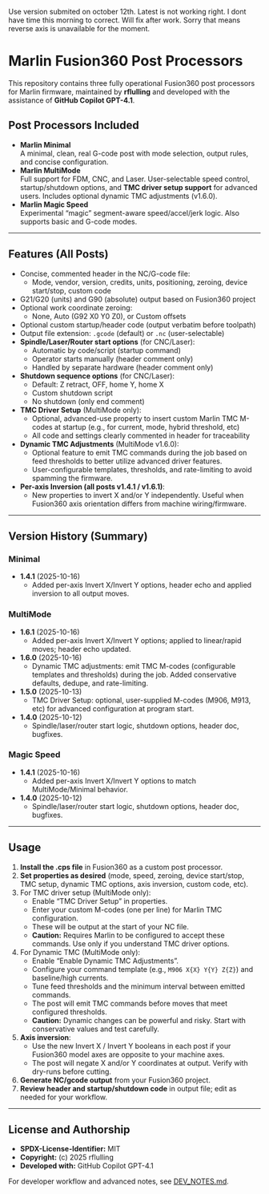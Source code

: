 Use version submited on october 12th. Latest is not working right. I dont have time this morning to correct. Will fix after work. Sorry that means reverse axis is unavailable for the moment. 

# Marlin Fusion360 Post Processors

This repository contains three fully operational Fusion360 post processors for Marlin firmware, maintained by **rflulling** and developed with the assistance of **GitHub Copilot GPT-4.1**.

## Post Processors Included

- **Marlin Minimal**  
  A minimal, clean, real G-code post with mode selection, output rules, and concise configuration.
- **Marlin MultiMode**  
  Full support for FDM, CNC, and Laser. User-selectable speed control, startup/shutdown options, and **TMC driver setup support** for advanced users. Includes optional dynamic TMC adjustments (v1.6.0).
- **Marlin Magic Speed**  
  Experimental “magic” segment-aware speed/accel/jerk logic. Also supports basic and G-code modes.

---

## Features (All Posts)

- Concise, commented header in the NC/G-code file:
    - Mode, vendor, version, credits, units, positioning, zeroing, device start/stop, custom code
- G21/G20 (units) and G90 (absolute) output based on Fusion360 project
- Optional work coordinate zeroing:
    - None, Auto (G92 X0 Y0 Z0), or Custom offsets
- Optional custom startup/header code (output verbatim before toolpath)
- Output file extension: `.gcode` (default) or `.nc` (user-selectable)
- **Spindle/Laser/Router start options** (for CNC/Laser):
    - Automatic by code/script (startup command)
    - Operator starts manually (header comment only)
    - Handled by separate hardware (header comment only)
- **Shutdown sequence options** (for CNC/Laser):
    - Default: Z retract, OFF, home Y, home X
    - Custom shutdown script
    - No shutdown (only end comment)
- **TMC Driver Setup** (MultiMode only):
    - Optional, advanced-use property to insert custom Marlin TMC M-codes at startup (e.g., for current, mode, hybrid threshold, etc)
    - All code and settings clearly commented in header for traceability
- **Dynamic TMC Adjustments** (MultiMode v1.6.0):
    - Optional feature to emit TMC commands during the job based on feed thresholds to better utilize advanced driver features.
    - User-configurable templates, thresholds, and rate-limiting to avoid spamming the firmware.
- **Per-axis Inversion (all posts v1.4.1 / v1.6.1)**:
    - New properties to invert X and/or Y independently. Useful when Fusion360 axis orientation differs from machine wiring/firmware.

---

## Version History (Summary)

### Minimal

- **1.4.1** (2025-10-16)
    - Added per-axis Invert X/Invert Y options, header echo and applied inversion to all output moves.

### MultiMode

- **1.6.1** (2025-10-16)
    - Added per-axis Invert X/Invert Y options; applied to linear/rapid moves; header echo updated.
- **1.6.0** (2025-10-16)
    - Dynamic TMC adjustments: emit TMC M-codes (configurable templates and thresholds) during the job. Added conservative defaults, dedupe, and rate-limiting.
- **1.5.0** (2025-10-13)
    - TMC Driver Setup: optional, user-supplied M-codes (M906, M913, etc) for advanced configuration at program start.
- **1.4.0** (2025-10-12)
    - Spindle/laser/router start logic, shutdown options, header doc, bugfixes.

### Magic Speed

- **1.4.1** (2025-10-16)
    - Added per-axis Invert X/Invert Y options to match MultiMode/Minimal behavior.
- **1.4.0** (2025-10-12)
    - Spindle/laser/router start logic, shutdown options, header doc, bugfixes.

---

## Usage

1. **Install the .cps file** in Fusion360 as a custom post processor.
2. **Set properties as desired** (mode, speed, zeroing, device start/stop, TMC setup, dynamic TMC options, axis inversion, custom code, etc).
3. For TMC driver setup (MultiMode only):
    - Enable “TMC Driver Setup” in properties.
    - Enter your custom M-codes (one per line) for Marlin TMC configuration.
    - These will be output at the start of your NC file.
    - **Caution:** Requires Marlin to be configured to accept these commands. Use only if you understand TMC driver options.
4. For Dynamic TMC (MultiMode only):
    - Enable “Enable Dynamic TMC Adjustments”.
    - Configure your command template (e.g., `M906 X{X} Y{Y} Z{Z}`) and baseline/high currents.
    - Tune feed thresholds and the minimum interval between emitted commands.
    - The post will emit TMC commands before moves that meet configured thresholds.
    - **Caution:** Dynamic changes can be powerful and risky. Start with conservative values and test carefully.
5. **Axis inversion**:
    - Use the new Invert X / Invert Y booleans in each post if your Fusion360 model axes are opposite to your machine axes.
    - The post will negate X and/or Y coordinates at output. Verify with dry-runs before cutting.
6. **Generate NC/gcode output** from your Fusion360 project.
7. **Review header and startup/shutdown code** in output file; edit as needed for your workflow.

---

## License and Authorship

- **SPDX-License-Identifier:** MIT
- **Copyright:** (c) 2025 rflulling
- **Developed with:** GitHub Copilot GPT-4.1

For developer workflow and advanced notes, see [DEV_NOTES.md](./DEV_NOTES.md).
